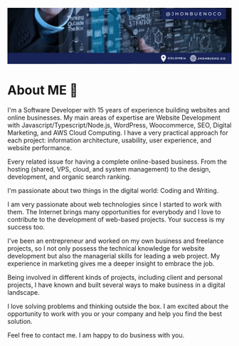 ![Banner](https://github.com/jhonbuenoco/jhonbuenoco/blob/849bb08f59e90a8a7e1819b782b8e51f974439f0/banner.png)


# About ME 👋

I'm a Software Developer with 15 years of experience building websites and online businesses. My main areas of expertise are Website Development with Javascript/Typescript/Node.js, WordPress, Woocommerce, SEO, Digital Marketing, and AWS Cloud Computing. I have a very practical approach for each project: information architecture, usability, user experience, and website performance.

Every related issue for having a complete online-based business. From the hosting (shared, VPS, cloud, and system management) to the design, development, and organic search ranking.

I'm passionate about two things in the digital world: Coding and Writing.

I am very passionate about web technologies since I started to work with them. The Internet brings many opportunities for everybody and I love to contribute to the development of web-based projects. Your success is my success too.

I've been an entrepreneur and worked on my own business and freelance projects, so I not only possess the technical knowledge for website development but also the managerial skills for leading a web project. My experience in marketing gives me a deeper insight to embrace the job.

Being involved in different kinds of projects, including client and personal projects, I have known and built several ways to make business in a digital landscape.

I love solving problems and thinking outside the box. I am excited about the opportunity to work with you or your company and help you find the best solution.

Feel free to contact me. I am happy to do business with you.
